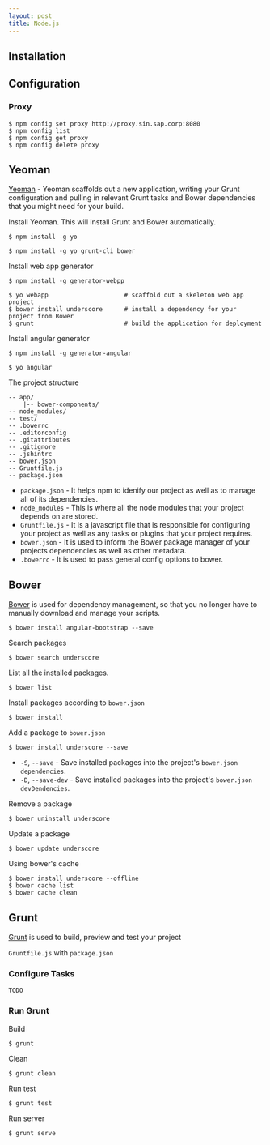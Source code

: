 ```yaml
---
layout: post
title: Node.js
---
```


## Installation

## Configuration

### Proxy

    $ npm config set proxy http://proxy.sin.sap.corp:8080
    $ npm config list
    $ npm config get proxy
    $ npm config delete proxy


## Yeoman

[Yeoman](http://yeoman.io/) - Yeoman scaffolds out a new application, writing your Grunt configuration and pulling in relevant Grunt tasks and Bower dependencies that you might need for your build.

Install Yeoman. This will install Grunt and Bower automatically.

    $ npm install -g yo

    $ npm install -g yo grunt-cli bower

Install web app generator

    $ npm install -g generator-webpp

    $ yo webapp                     # scaffold out a skeleton web app project
    $ bower install underscore      # install a dependency for your project from Bower
    $ grunt                         # build the application for deployment

Install angular generator

    $ npm install -g generator-angular

    $ yo angular

The project structure

    -- app/
        |-- bower-components/
    -- node_modules/
    -- test/
    -- .bowerrc
    -- .editorconfig
    -- .gitattributes
    -- .gitignore
    -- .jshintrc
    -- bower.json
    -- Gruntfile.js
    -- package.json

* `package.json` - It helps npm to idenify our project as well as to manage all of its dependencies.
* `node_modules` - This is where all the node modules that your project depends on are stored.
* `Gruntfile.js` - It is a javascript file that is responsible for configuring your project as well as any tasks or plugins that your project requires.
* `bower.json` - It is used to inform the Bower package manager of your projects dependencies as well as other metadata.
* `.bowerrc` - It is used to pass general config options to bower.

## Bower

[Bower](http://bower.io/) is used for dependency management, so that you no longer have to manually download and manage your scripts.

    $ bower install angular-bootstrap --save


Search packages

    $ bower search underscore

List all the installed packages.

    $ bower list

Install packages according to `bower.json`

    $ bower install

Add a package to `bower.json`

    $ bower install underscore --save

* `-S`, `--save` - Save installed packages into the project's `bower.json` `dependencies`.
* `-D`, `--save-dev` - Save installed packages into the project's `bower.json` `devDendencies`.


Remove a package

    $ bower uninstall underscore

Update a package

    $ bower update underscore

Using bower's cache

    $ bower install underscore --offline
    $ bower cache list
    $ bower cache clean

## Grunt

[Grunt](http://gruntjs.com/) is used to build, preview and test your project

`Gruntfile.js` with `package.json`

### Configure Tasks

    TODO

### Run Grunt

Build

    $ grunt

Clean

    $ grunt clean

Run test

    $ grunt test

Run server

    $ grunt serve

